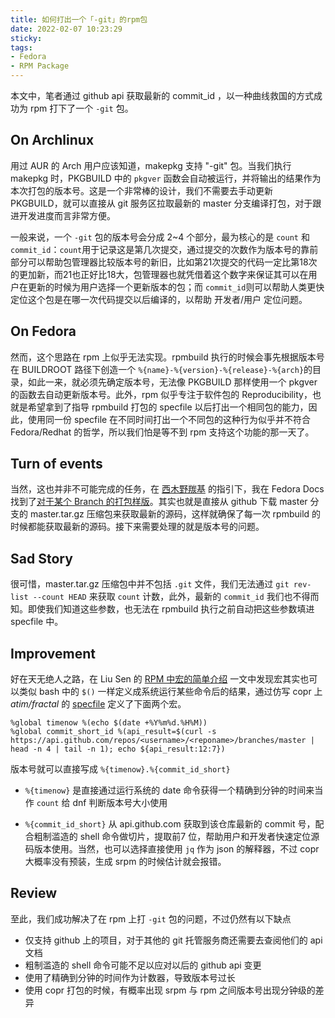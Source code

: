 ```yaml
---
title: 如何打出一个「-git」的rpm包
date: 2022-02-07 10:23:29
sticky:
tags:
- Fedora
- RPM Package
---
```


 本文中，笔者通过 github api 获取最新的 commit_id ，以一种曲线救国的方式成功为 rpm 打下了一个 `-git` 包。

## On Archlinux

用过 AUR 的 Arch 用户应该知道，makepkg 支持 "-git" 包。当我们执行 makepkg 时，PKGBUILD 中的 `pkgver` 函数会自动被运行，并将输出的结果作为本次打包的版本号。这是一个非常棒的设计，我们不需要去手动更新 PKGBUILD，就可以直接从 git 服务区拉取最新的 master 分支编译打包，对于跟进开发进度而言非常方便。

一般来说，一个 `-git` 包的版本号会分成 2~4 个部分，最为核心的是 `count` 和 `commit_id`：`count`用于记录这是第几次提交，通过提交的次数作为版本号的靠前部分可以帮助包管理器比较版本号的新旧，比如第21次提交的代码一定比第18次的更加新，而21也正好比18大，包管理器也就凭借着这个数字来保证其可以在用户在更新的时候为用户选择一个更新版本的包；而 `commit_id`则可以帮助人类更快定位这个包是在哪一次代码提交以后编译的，以帮助 开发者/用户 定位问题。

## On Fedora

然而，这个思路在 rpm 上似乎无法实现。rpmbuild 执行的时候会事先根据版本号在 BUILDROOT 路径下创造一个 `%{name}-%{version}-%{release}-%{arch}`的目录，如此一来，就必须先确定版本号，无法像 PKGBUILD 那样使用一个 pkgver 的函数去自动更新版本号。此外，rpm 似乎专注于软件包的 Reproducibility，也就是希望拿到了指导 rpmbuild 打包的 specfile 以后打出一个相同包的能力，因此，使用同一份 specfile 在不同时间打出一个不同包的这种行为似乎并不符合 Fedora/Redhat 的哲学，所以我们怕是等不到 rpm 支持这个功能的那一天了。

## Turn of events

当然，这也并非不可能完成的任务，在 [西木野羰基](https://yanqiyu.info/) 的指引下，我在 Fedora Docs 找到了[对于某个 Branch 的打包样版](https://docs.fedoraproject.org/en-US/packaging-guidelines/SourceURL/#_branch_example)。其实也就是直接从 github 下载 master 分支的 master.tar.gz 压缩包来获取最新的源码，这样就确保了每一次 rpmbuild 的时候都能获取最新的源码。接下来需要处理的就是版本号的问题。

## Sad Story

很可惜，master.tar.gz 压缩包中并不包括 `.git` 文件，我们无法通过 `git rev-list --count HEAD` 来获取 `count` 计数，此外，最新的 `commit_id` 我们也不得而知。即使我们知道这些参数，也无法在 rpmbuild 执行之前自动把这些参数填进 specfile 中。

## Improvement

好在天无绝人之路，在 Liu Sen 的 [RPM 中宏的简单介绍](https://forum.suse.org.cn/t/topic/13626) 一文中发现宏其实也可以类似 bash 中的 `$()` 一样定义成系统运行某些命令后的结果，通过仿写 copr 上 *atim/fractal* 的 [specfile](https://download.copr.fedorainfracloud.org/results/atim/fractal/fedora-35-x86_64/03000082-fractal-master/fractal-master.spec) 定义了下面两个宏。

```
%global timenow %(echo $(date +%Y%m%d.%H%M))
%global commit_short_id %(api_result=$(curl -s https://api.github.com/repos/<username>/<reponame>/branches/master | head -n 4 | tail -n 1); echo ${api_result:12:7})
```

版本号就可以直接写成 `%{timenow}.%{commit_id_short}`

- `%{timenow}` 是直接通过运行系统的 date 命令获得一个精确到分钟的时间来当作 `count` 给 dnf 判断版本号大小使用

- `%{commit_id_short}` 从 api.github.com 获取到该仓库最新的 commit 号，配合粗制滥造的 shell 命令做切片，提取前7 位，帮助用户和开发者快速定位源码版本使用。当然，也可以选择直接使用 `jq` 作为 json 的解释器，不过 copr 大概率没有预装，生成 srpm 的时候估计就会报错。

## Review

至此，我们成功解决了在 rpm 上打 `-git` 包的问题，不过仍然有以下缺点

- 仅支持 github 上的项目，对于其他的 git 托管服务商还需要去查阅他们的 api 文档
- 粗制滥造的 shell 命令可能不足以应对以后的 github api 变更
- 使用了精确到分钟的时间作为计数器，导致版本号过长
- 使用 copr 打包的时候，有概率出现 srpm 与 rpm 之间版本号出现分钟级的差异
